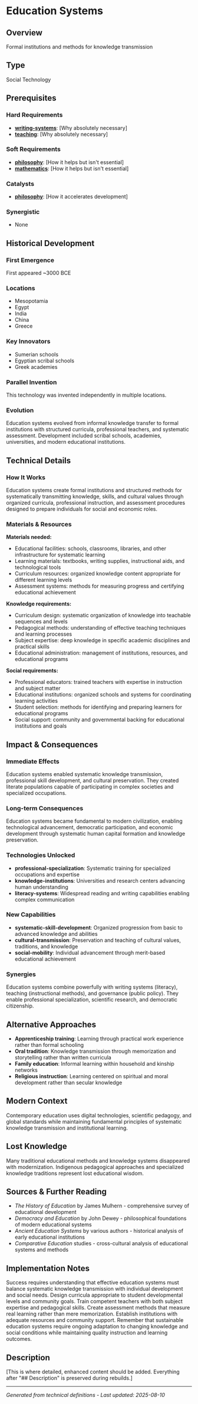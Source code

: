 # Education Systems

## Overview
Formal institutions and methods for knowledge transmission

## Type
Social Technology

## Prerequisites

### Hard Requirements
- **[writing-systems](../writing-systems/README.md)**: [Why absolutely necessary]
- **[teaching](../teaching/README.md)**: [Why absolutely necessary]

### Soft Requirements
- **[philosophy](../philosophy/README.md)**: [How it helps but isn't essential]
- **[mathematics](../mathematics/README.md)**: [How it helps but isn't essential]

### Catalysts
- **[philosophy](../philosophy/README.md)**: [How it accelerates development]

### Synergistic
- None

## Historical Development

### First Emergence
First appeared ~3000 BCE

### Locations
- Mesopotamia
- Egypt
- India
- China
- Greece

### Key Innovators
- Sumerian schools
- Egyptian scribal schools
- Greek academies

### Parallel Invention
This technology was invented independently in multiple locations.

### Evolution
Education systems evolved from informal knowledge transfer to formal institutions with structured curricula, professional teachers, and systematic assessment. Development included scribal schools, academies, universities, and modern educational institutions.

## Technical Details

### How It Works
Education systems create formal institutions and structured methods for systematically transmitting knowledge, skills, and cultural values through organized curricula, professional instruction, and assessment procedures designed to prepare individuals for social and economic roles.

### Materials & Resources
**Materials needed:**
- Educational facilities: schools, classrooms, libraries, and other infrastructure for systematic learning
- Learning materials: textbooks, writing supplies, instructional aids, and technological tools
- Curriculum resources: organized knowledge content appropriate for different learning levels
- Assessment systems: methods for measuring progress and certifying educational achievement

**Knowledge requirements:**
- Curriculum design: systematic organization of knowledge into teachable sequences and levels
- Pedagogical methods: understanding of effective teaching techniques and learning processes
- Subject expertise: deep knowledge in specific academic disciplines and practical skills
- Educational administration: management of institutions, resources, and educational programs

**Social requirements:**
- Professional educators: trained teachers with expertise in instruction and subject matter
- Educational institutions: organized schools and systems for coordinating learning activities
- Student selection: methods for identifying and preparing learners for educational programs
- Social support: community and governmental backing for educational institutions and goals

## Impact & Consequences

### Immediate Effects
Education systems enabled systematic knowledge transmission, professional skill development, and cultural preservation. They created literate populations capable of participating in complex societies and specialized occupations.

### Long-term Consequences
Education systems became fundamental to modern civilization, enabling technological advancement, democratic participation, and economic development through systematic human capital formation and knowledge preservation.

### Technologies Unlocked
- **professional-specialization**: Systematic training for specialized occupations and expertise
- **knowledge-institutions**: Universities and research centers advancing human understanding
- **literacy-systems**: Widespread reading and writing capabilities enabling complex communication

### New Capabilities
- **systematic-skill-development**: Organized progression from basic to advanced knowledge and abilities
- **cultural-transmission**: Preservation and teaching of cultural values, traditions, and knowledge
- **social-mobility**: Individual advancement through merit-based educational achievement

### Synergies
Education systems combine powerfully with writing systems (literacy), teaching (instructional methods), and governance (public policy). They enable professional specialization, scientific research, and democratic citizenship.

## Alternative Approaches
- **Apprenticeship training**: Learning through practical work experience rather than formal schooling
- **Oral tradition**: Knowledge transmission through memorization and storytelling rather than written curricula
- **Family education**: Informal learning within household and kinship networks
- **Religious instruction**: Learning centered on spiritual and moral development rather than secular knowledge

## Modern Context
Contemporary education uses digital technologies, scientific pedagogy, and global standards while maintaining fundamental principles of systematic knowledge transmission and institutional learning.

## Lost Knowledge
Many traditional educational methods and knowledge systems disappeared with modernization. Indigenous pedagogical approaches and specialized knowledge traditions represent lost educational wisdom.

## Sources & Further Reading
- *The History of Education* by James Mulhern - comprehensive survey of educational development
- *Democracy and Education* by John Dewey - philosophical foundations of modern educational systems
- *Ancient Education Systems* by various authors - historical analysis of early educational institutions
- *Comparative Education* studies - cross-cultural analysis of educational systems and methods

## Implementation Notes
Success requires understanding that effective education systems must balance systematic knowledge transmission with individual development and social needs. Design curricula appropriate to student developmental levels and community goals. Train competent teachers with both subject expertise and pedagogical skills. Create assessment methods that measure real learning rather than mere memorization. Establish institutions with adequate resources and community support. Remember that sustainable education systems require ongoing adaptation to changing knowledge and social conditions while maintaining quality instruction and learning outcomes.

## Description











[This is where detailed, enhanced content should be added. Everything after "## Description" is preserved during rebuilds.]

---
*Generated from technical definitions - Last updated: 2025-08-10*
